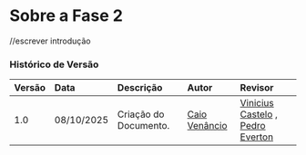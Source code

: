 # Sobre a Fase 2

//escrever introdução

### **Histórico de Versão**

| Versão | Data       | Descrição                                         | Autor          | Revisor          |
| :----- | :--------- | :------------------------------------------------ | :------------- | :--------------- |
| 1.0    | 08/10/2025 | Criação do Documento. | [Caio Venâncio](https://www.github.com/caio-venancio)     |[Vinicius Castelo](https://github.com/Vini47) , [Pedro Everton](https://github.com/pedroeverton217) |